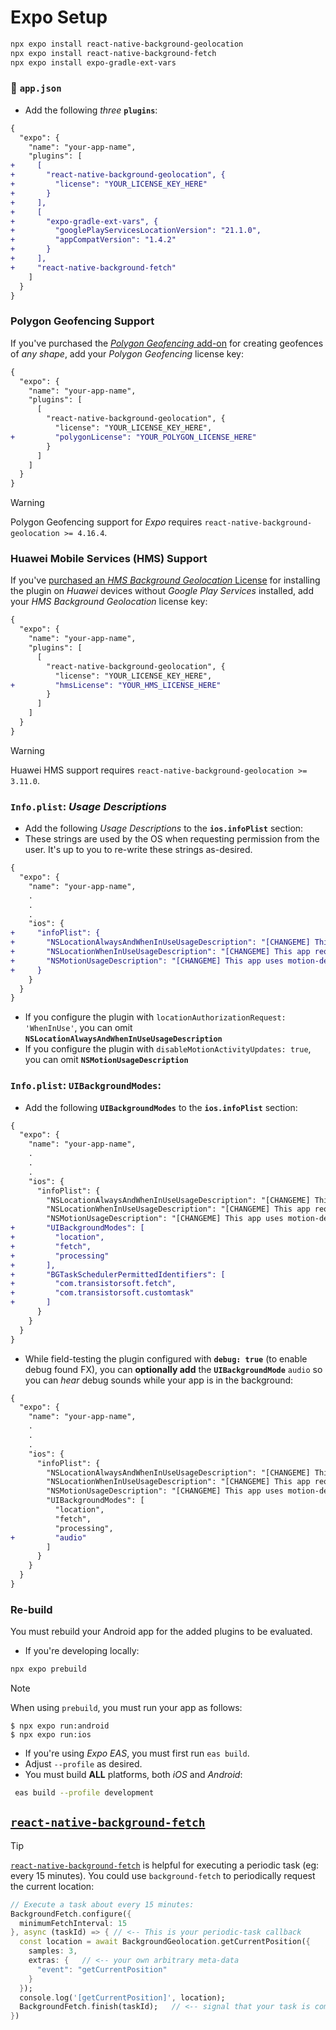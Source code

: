 # Expo Setup

```bash
npx expo install react-native-background-geolocation
npx expo install react-native-background-fetch
npx expo install expo-gradle-ext-vars
```

### :open_file_folder: **`app.json`**

- Add the following *three* __`plugins`__:

```diff
{
  "expo": {
    "name": "your-app-name",
    "plugins": [
+     [
+       "react-native-background-geolocation", {
+         "license": "YOUR_LICENSE_KEY_HERE"
+       }
+     ],
+     [
+       "expo-gradle-ext-vars", {
+         "googlePlayServicesLocationVersion": "21.1.0",
+         "appCompatVersion": "1.4.2"
+       }
+     ],
+     "react-native-background-fetch"
    ]
  }
}
```

### Polygon Geofencing Support

If you've purchased the [*Polygon Geofencing* add-on](https://shop.transistorsoft.com/collections/frontpage/products/polygon-geofencing) for creating geofences of *any shape*, add your *Polygon Geofencing* license key:

```diff
{
  "expo": {
    "name": "your-app-name",
    "plugins": [
      [
        "react-native-background-geolocation", {
          "license": "YOUR_LICENSE_KEY_HERE",
+         "polygonLicense": "YOUR_POLYGON_LICENSE_HERE"
        }
      ]
    ]
  }
}
```

> [!WARNING]
> Polygon Geofencing support for *Expo* requires `react-native-background-geolocation >= 4.16.4`.

### Huawei Mobile Services (HMS) Support

If you've [purchased an *HMS Background Geolocation* License](https://shop.transistorsoft.com/collections/frontpage/products/huawei-background-geolocation) for installing the plugin on _Huawei_ devices without *Google Play Services* installed, add your *HMS Background Geolocation* license key:

```diff
{
  "expo": {
    "name": "your-app-name",
    "plugins": [
      [
        "react-native-background-geolocation", {
          "license": "YOUR_LICENSE_KEY_HERE",
+         "hmsLicense": "YOUR_HMS_LICENSE_HERE"
        }
      ]
    ]
  }
}
```

> [!WARNING]
> Huawei HMS support requires `react-native-background-geolocation >= 3.11.0`.

### `Info.plist`:  *Usage Descriptions*

- Add the following *Usage Descriptions* to the __`ios.infoPlist`__ section:
- These strings are used by the OS when requesting permission from the user.  It's up to you to re-write these strings as-desired.

```diff
{
  "expo": {
    "name": "your-app-name",
    .
    .
    .
    "ios": {
+     "infoPlist": {
+       "NSLocationAlwaysAndWhenInUseUsageDescription": "[CHANGEME] This app requires location in the background",
+       "NSLocationWhenInUseUsageDescription": "[CHANGEME] This app requires location while in use",
+       "NSMotionUsageDescription": "[CHANGEME] This app uses motion-detection to determine the motion-activity of the device (walking, vehicle, bicycle, etc)"
+     }
    }
  }
}
```

- If you configure the plugin with `locationAuthorizationRequest: 'WhenInUse'`, you can omit __`NSLocationAlwaysAndWhenInUseUsageDescription`__
- If you configure the plugin with `disableMotionActivityUpdates: true`, you can omit __`NSMotionUsageDescription`__


### `Info.plist`:  `UIBackgroundModes`:

- Add the following __`UIBackgroundModes`__ to the __`ios.infoPlist`__ section:

```diff
{
  "expo": {
    "name": "your-app-name",
    .
    .
    .
    "ios": {
      "infoPlist": {
        "NSLocationAlwaysAndWhenInUseUsageDescription": "[CHANGEME] This app requires location in the background",
        "NSLocationWhenInUseUsageDescription": "[CHANGEME] This app requires location while in use",
        "NSMotionUsageDescription": "[CHANGEME] This app uses motion-detection to determine the motion-activity of the device (walking, vehicle, bicycle, etc)",
+       "UIBackgroundModes": [
+         "location",
+         "fetch",
+         "processing"
+       ],
+       "BGTaskSchedulerPermittedIdentifiers": [
+         "com.transistorsoft.fetch",
+         "com.transistorsoft.customtask"
+       ]
      }
    }
  }
}
```

- While field-testing the plugin configured with __`debug: true`__ (to enable debug found FX), you can __optionally add__ the __`UIBackgroundMode`__ `audio` so you can *hear* debug sounds while your app is in the background:

```diff
{
  "expo": {
    "name": "your-app-name",
    .
    .
    .
    "ios": {
      "infoPlist": {
        "NSLocationAlwaysAndWhenInUseUsageDescription": "[CHANGEME] This app requires location in the background",
        "NSLocationWhenInUseUsageDescription": "[CHANGEME] This app requires location while in use",
        "NSMotionUsageDescription": "[CHANGEME] This app uses motion-detection to determine the motion-activity of the device (walking, vehicle, bicycle, etc)",
        "UIBackgroundModes": [
          "location",
          "fetch",
          "processing",
+         "audio"
        ]
      }
    }
  }
}
```

### Re-build

You must rebuild your Android app for the added plugins to be evaluated.
- If you're developing locally:

```bash
npx expo prebuild
```

> [!NOTE]
> When using `prebuild`, you must run your app as follows:

```console
$ npx expo run:android
$ npx expo run:ios
```

- If you're using *Expo EAS*, you must first run `eas build`.
- Adjust `--profile` as desired.
- You must build __ALL__ platforms, both *iOS* and *Android*:

```bash
 eas build --profile development
```

## [`react-native-background-fetch`](https://github.com/transistorsoft/react-native-background-fetch)

> [!TIP]
> [`react-native-background-fetch`](https://github.com/transistorsoft/react-native-background-fetch) is helpful for executing a periodic task (eg: every 15 minutes).  You could use `background-fetch` to periodically request the current location:

```dart
// Execute a task about every 15 minutes:
BackgroundFetch.configure({
  minimumFetchInterval: 15
}, async (taskId) => { // <-- This is your periodic-task callback  
  const location = await BackgroundGeolocation.getCurrentPosition({
    samples: 3,
    extras: {   // <-- your own arbitrary meta-data
      "event": "getCurrentPosition"
    }
  });
  console.log('[getCurrentPosition]', location);
  BackgroundFetch.finish(taskId);   // <-- signal that your task is complete
})
```


